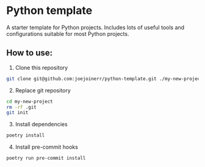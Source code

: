 # Python template

A starter template for Python projects. Includes lots of useful tools and configurations suitable for most Python 
projects.

## How to use:

1. Clone this repository

```bash
git clone git@github.com:joejoinerr/python-template.git ./my-new-project
```

2. Replace git repository

```bash
cd my-new-project
rm -rf .git
git init
```

3. Install dependencies

```bash
poetry install
```

4. Install pre-commit hooks

```bash
poetry run pre-commit install
```
